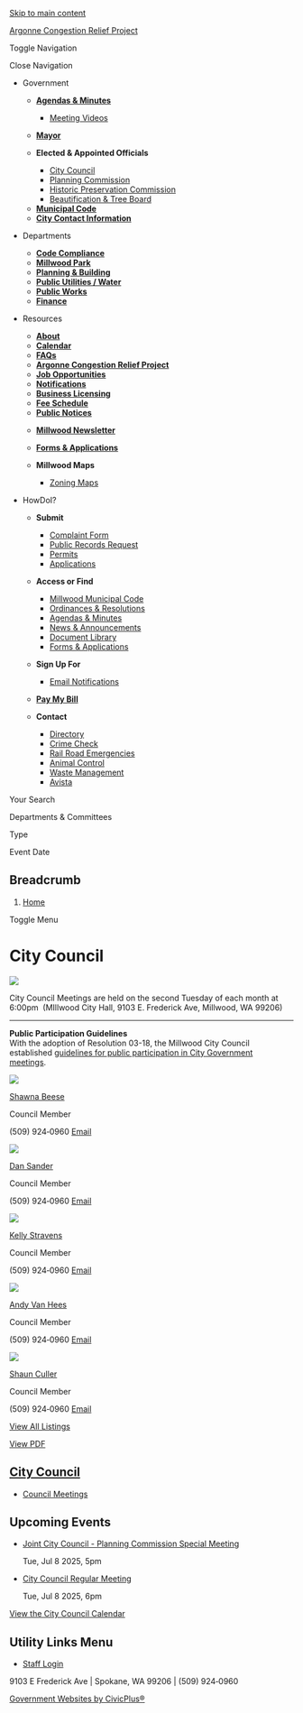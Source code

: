 [Skip to main content](https://www.millwoodwa.us/city-council/)

[Argonne Congestion Relief Project](https://www.millwoodwa.us/latest-news/page/argonne-congestion-relief-project)

Toggle Navigation

Close Navigation

- Government
  
  - [**Agendas &amp; Minutes**](https://www.millwoodwa.us/meetings)
    
    - [Meeting Videos](https://www.youtube.com/channel/UCJHTHI0AqTu2wxFFUDG-I5A "(opens in a new window)")
  - [**Mayor**](https://www.millwoodwa.us/Mayor)
  
  <!--THE END-->
  
  - **Elected &amp; Appointed Officials**
    
    - [City Council](https://www.millwoodwa.us/city-council)
    - [Planning Commission](https://www.millwoodwa.us/Planning-Commission)
    - [Historic Preservation Commission](https://www.millwoodwa.us/historic-preservation-commission)
    - [Beautification &amp; Tree Board](https://www.millwoodwa.us/beautification-tree-board)
  
  <!--THE END-->
  
  - [**Municipal Code**](https://library.municode.com/wa/millwood/codes/code_of_ordinances "(opens in a new window)")
  - [**City Contact Information**](https://www.millwoodwa.us/Directory)
  
  <!--THE END-->
- Departments
  
  - [**Code Compliance**](https://www.millwoodwa.us/Code-Compliance)
  - [**Millwood Park**](https://www.millwoodwa.us/millwood-park)
  
  <!--THE END-->
  
  - [**Planning &amp; Building**](https://www.millwoodwa.us/planning-building)
  - [**Public Utilities / Water**](https://www.millwoodwa.us/public-utilities-water)
  
  <!--THE END-->
  
  - [**Public Works**](https://www.millwoodwa.us/Public-Works)
  - [**Finance**](https://www.millwoodwa.us/finance)
  
  <!--THE END-->
- Resources
  
  - [**About**](https://www.millwoodwa.us/about-us)
  - [**Calendar**](https://www.millwoodwa.us/Calendar)
  - [**FAQs**](https://www.millwoodwa.us/faqs/246)
  
  <!--THE END-->
  
  - [**Argonne Congestion Relief Project**](https://www.millwoodwa.us/latest-news/page/argonne-congestion-relief-project)
  - [**Job Opportunities**](https://www.millwoodwa.us/jobs)
  - [**Notifications**](https://www.millwoodwa.us/notifications)
  
  <!--THE END-->
  
  - [**Business Licensing**](https://www.millwoodwa.us/business-licensing)
  - [**Fee Schedule**](https://www.millwoodwa.us/billing-fees/page/fee-schedule)
  - [**Public Notices**](https://www.millwoodwa.us/news?search=&field_news_type_value_1%5Bpublic_notice%5D=public_notice)
  
  <!--THE END-->
  
  - [**Millwood Newsletter**](https://www.millwoodwa.us/millwood-newsletter)
  - [**Forms &amp; Applications**](https://www.millwoodwa.us/forms)
  - **Millwood Maps**
    
    - [Zoning Maps](https://www.millwoodwa.us/media/321)
- HowDoI?
  
  - **Submit**
    
    - [Complaint Form](https://www.millwoodwa.us/media/561)
    - [Public Records Request](https://www.millwoodwa.us/media/566)
    - [Permits](https://www.millwoodwa.us/forms)
    - [Applications](https://millwoodwa.civicpluswebopen.com/applications/page/miscellaneous-applications "(opens in a new window)")
  
  <!--THE END-->
  
  - **Access or Find**
    
    - [Millwood Municipal Code](https://library.municode.com/wa/millwood/codes/code_of_ordinances "(opens in a new window)")
    - [Ordinances &amp; Resolutions](https://www.millwoodwa.us/city-council/home-page/page/coming-soon)
    - [Agendas &amp; Minutes](https://www.millwoodwa.us/meetings)
    - [News &amp; Announcements](https://www.millwoodwa.us/news)
    - [Document Library](https://www.millwoodwa.us/Document-Library)
    - [Forms &amp; Applications](https://www.millwoodwa.us/forms)
  
  <!--THE END-->
  
  - **Sign Up For**
    
    - [Email Notifications](https://www.millwoodwa.us/Notifications)
  - [**Pay My Bill**](https://www.xpressbillpay.com/ "(opens in a new window)")
  
  <!--THE END-->
  
  - **Contact**
    
    - [Directory](https://www.millwoodwa.us/Directory)
    - [Crime Check](https://www.spokanecounty.org/1076/Crime-Check "(opens in a new window)")
    - [Rail Road Emergencies](https://www.up.com/aboutup/contact/index.htm "(opens in a new window)")
    - [Animal Control](https://www.spokanecounty.org/568/Animal-Enforcement "(opens in a new window)")
    - [Waste Management](https://www.wm.com/us/en "(opens in a new window)")
    - [Avista](https://www.myavista.com "(opens in a new window)")

Your Search

Departments &amp; Committees

Type

Event Date

## Breadcrumb

1. [Home](https://www.millwoodwa.us)

Toggle Menu

# City Council

![](https://www.millwoodwa.us/sites/g/files/vyhlif14946/files/styles/full_node_primary/public/media/city-council/image/11/cityhallframed-1920w_1.jpg?itok=yHpQafMP)

City Council Meetings are held on the second Tuesday of each month at 6:00pm  (MIllwood City Hall, 9103 E. Frederick Ave, Millwood, WA 99206)

* * *

**Public Participation Guidelines**  
With the adoption of Resolution 03-18, the Millwood City Council established [guidelines for public participation in City Government meetings](https://www.millwoodwa.us/media/16). 

![](https://www.millwoodwa.us/sites/g/files/vyhlif14946/files/styles/directory_listings_body_with_photo/public/media/city-council/image/21/shawna.jpg?itok=8UG2BXUK)

[Shawna Beese](https://www.millwoodwa.us/city-council/directory-listing/shawna-beese)

Council Member

(509) 924‑0960 [Email](https://www.millwoodwa.us/email-contact/node/51/field_email/directory_listings_body_with_photo "Email Shawna Beese (opens in a new window)")

![](https://www.millwoodwa.us/sites/g/files/vyhlif14946/files/styles/directory_listings_body_with_photo/public/media/city-council/image/26/2.jpg?itok=QNXcfjlf)

[Dan Sander](https://www.millwoodwa.us/city-council/directory-listing/dan-sander)

Council Member

(509) 924‑0960 [Email](https://www.millwoodwa.us/email-contact/node/56/field_email/directory_listings_body_with_photo "Email Dan Sander (opens in a new window)")

![](https://www.millwoodwa.us/sites/g/files/vyhlif14946/files/styles/directory_listings_body_with_photo/public/media/city-council/image/31/3.jpg?itok=Bcc78t_b)

[Kelly Stravens](https://www.millwoodwa.us/city-council/directory-listing/kelly-stravens)

Council Member

(509) 924‑0960 [Email](https://www.millwoodwa.us/email-contact/node/61/field_email/directory_listings_body_with_photo "Email Kelly Stravens (opens in a new window)")

![](https://www.millwoodwa.us/sites/g/files/vyhlif14946/files/styles/directory_listings_body_with_photo/public/media/city-council/image/36/4.jpg?itok=NUgw_-fn)

[Andy Van Hees](https://www.millwoodwa.us/city-council/directory-listing/andy-van-hees)

Council Member

(509) 924‑0960 [Email](https://www.millwoodwa.us/email-contact/node/66/field_email/directory_listings_body_with_photo "Email Andy Van Hees (opens in a new window)")

![](https://www.millwoodwa.us/sites/g/files/vyhlif14946/files/styles/directory_listings_body_with_photo/public/media/city-council/image/41/5.jpg?itok=KhwUGAv8)

[Shaun Culler](https://www.millwoodwa.us/city-council/directory-listing/shaun-culler)

Council Member

(509) 924‑0960 [Email](https://www.millwoodwa.us/email-contact/node/71/field_email/directory_listings_body_with_photo "Email Shaun Culler (opens in a new window)")

[View All Listings](https://www.millwoodwa.us/directory)

[View PDF](https://www.millwoodwa.us/print/pdf/node/46)

## [City Council](https://www.millwoodwa.us/city-council)

- [Council Meetings](https://www.millwoodwa.us/meetings/recent?field_smart_date_value_2=&field_smart_date_end_value_2=&combine=&boards-commissions=46)

## Upcoming Events

- [Joint City Council - Planning Commission Special Meeting](https://www.millwoodwa.us/city-council/meeting/joint-city-council-planning-commission-special-meeting)
  
  Tue, Jul 8 2025, 5pm
- [City Council Regular Meeting](https://www.millwoodwa.us/city-council/meeting/city-council-regular-meeting-8)
  
  Tue, Jul 8 2025, 6pm

[View the City Council Calendar](https://www.millwoodwa.us/calendar?boards-commissions=46)

## Utility Links Menu

- [Staff Login](https://www.millwoodwa.us/login?current=)

9103 E Frederick Ave | Spokane, WA 99206 | (509) 924‑0960

[Government Websites by CivicPlus®](https://www.civicplus.com "(opens in a new window)")